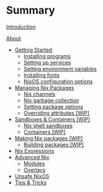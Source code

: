 # Summary

[Introduction](./intro.md)

[About](./about.md)

- [Getting Started](./gettingstarted.md)
  - [Installing programs](./installingprogs.md)
  - [Setting up services](./services.md)
  - [Setting environment variables](./envvars.md)
  - [Installing fonts](./fonts.md)
  - [NixOS configuration options](./options.md)
- [Managing Nix Packages](./packages.md)
  - [Nix channels](./channels.md)
  - [Nix garbage collection](./garbage.md)
  - [Setting package options](./packageoptions.md)
  - [Overriding attributes [WIP]](./overriding.md)
- [Sandboxes & Containers [WIP]](./containerschapter.md)
  - [Nix shell sandboxes](./nixsandboxes.md)
  - [Containers [WIP]](./containers.md)
- [Making Nix packages [WIP]](./derivations.md)
  - [Building packages [WIP]](./buildingpackages.md)
- [Nix Expressions](./nixexpressions.md)
- [Advanced Nix](./advancednix.md)
  - [Modules](./modules.md)
  - [Overlays](./overlays.md)
- [Unsafe NixOS](./unsafe.md)
- [Tips & Tricks](./tipsandtricks.md)

